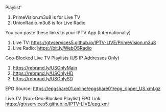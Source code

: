 Playlist' 
1. PrimeVision.m3u8 is for Live TV
2. UnionRadio.m3u8 is for Live Radio

You can paste these links to your IPTV App (Internationally)
1. Live TV: https://gtvservices5.github.io/IPTV-LIVE/PrimeVision.m3u8
2. Live Radio: https://bit.ly/WebOSRadio

Geo-Blocked Live TV Playlists (US IP Addresses Only)
1. https://rebrand.ly/USOnlyMain
2. https://rebrand.ly/USOnlyHD
3. https://rebrand.ly/USOnlySD

EPG Source: https://epgshare01.online/epgshare01/epg_ripper_US.xml.gz

Live TV (Non-Geo-Blocked Playlist) EPG Link: https://gtvservices5.github.io/IPTV-LIVE/epg.xml
